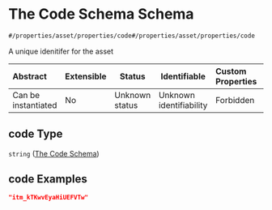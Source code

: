 # The Code Schema Schema

```txt
#/properties/asset/properties/code#/properties/asset/properties/code
```

A unique idenitifer for the asset


| Abstract            | Extensible | Status         | Identifiable            | Custom Properties | Additional Properties | Access Restrictions | Defined In                                                                                       |
| :------------------ | ---------- | -------------- | ----------------------- | :---------------- | --------------------- | ------------------- | ------------------------------------------------------------------------------------------------ |
| Can be instantiated | No         | Unknown status | Unknown identifiability | Forbidden         | Allowed               | none                | [policy_transaction.schema.json\*](../out/policy_transaction.schema.json "open original schema") |

## code Type

`string` ([The Code Schema](policy_transaction-properties-the-asset-schema-properties-the-code-schema.md))

## code Examples

```json
"itm_kTKwvEyaHiUEFVTw"
```
